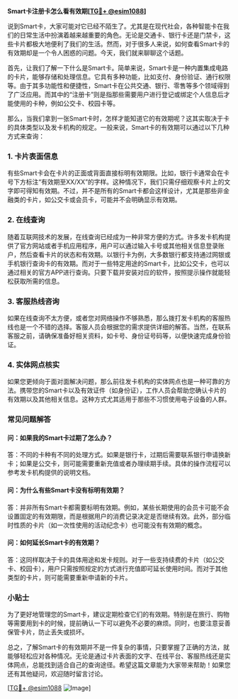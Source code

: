 **Smart卡注册卡怎么看有效期[[TG💪+ @esim1088](https://t.me/s/esim1088)]**

说到Smart卡，大家可能对它已经不陌生了。尤其是在现代社会，各种智能卡在我们的日常生活中扮演着越来越重要的角色。无论是交通卡、银行卡还是门禁卡，这些卡片都极大地便利了我们的生活。然而，对于很多人来说，如何查看Smart卡的有效期却是一个令人困惑的问题。今天，我们就来聊聊这个话题。

首先，让我们了解一下什么是Smart卡。简单来说，Smart卡是一种内置集成电路的卡片，能够存储和处理信息。它具有多种功能，比如支付、身份验证、通行权限等。由于其多功能性和便捷性，Smart卡在公共交通、银行、零售等多个领域得到了广泛应用。而其中的“注册卡”则是指那些需要用户进行登记或绑定个人信息后才能使用的卡种，例如公交卡、校园卡等。

那么，当我们拿到一张Smart卡时，怎样才能知道它的有效期呢？这其实取决于卡的具体类型以及发卡机构的规定。一般来说，Smart卡的有效期可以通过以下几种方式来查询：

### **1. 卡片表面信息**
有些Smart卡会在卡片的正面或背面直接标明有效期限。比如，银行卡通常会在卡号下方标注“有效期至XX/XX”的字样。这种情况下，我们只需仔细观察卡片上的文字即可得知有效期。不过，并不是所有的Smart卡都会这样设计，尤其是那些非金融类的卡片，如公交卡或会员卡，可能并不会明确显示有效期。

### **2. 在线查询**
随着互联网技术的发展，在线查询已经成为一种非常方便的方式。许多发卡机构提供了官方网站或者手机应用程序，用户可以通过输入卡号或其他相关信息登录账户，然后查看卡片的状态和有效期。以银行卡为例，大多数银行都支持通过网银或手机银行查询卡的有效期。而对于一些特定用途的Smart卡，比如公交卡，也可以通过相关的官方APP进行查询。只要下载并安装对应的软件，按照提示操作就能轻松获取所需的信息。

### **3. 客服热线咨询**
如果在线查询不太方便，或者您对网络操作不够熟悉，那么拨打发卡机构的客服热线也是一个不错的选择。客服人员会根据您的需求提供详细的解答。当然，在联系客服之前，请确保准备好相关资料，如卡号、身份证号码等，以便快速完成身份验证。

### **4. 实体网点核实**
如果您更倾向于面对面解决问题，那么前往发卡机构的实体网点也是一种可靠的方法。携带您的Smart卡以及有效证件（如身份证），工作人员会帮助您确认卡片的有效期以及其他相关信息。这种方式尤其适用于那些不习惯使用电子设备的人群。

### **常见问题解答**

#### **问：如果我的Smart卡过期了怎么办？**
答：不同的卡种有不同的处理方式。如果是银行卡，过期后需要联系银行申请换新卡；如果是公交卡，则可能需要重新充值或者办理续期手续。具体的操作流程可以参考发卡机构提供的说明文档。

#### **问：为什么有些Smart卡没有标明有效期？**
答：并非所有Smart卡都需要标明有效期。例如，某些长期使用的会员卡可能不会设置固定的有效期限，而是根据用户的消费记录决定是否继续有效。此外，部分临时性质的卡片（如一次性使用的活动纪念卡）也可能没有有效期的概念。

#### **问：如何延长Smart卡的有效期？**
答：这同样取决于卡的具体用途和发卡规则。对于一些支持续费的卡片（如公交卡、校园卡），用户只需按照规定的方式进行充值即可延长使用时间。而对于其他类型的卡片，则可能需要重新申请新的卡片。

### **小贴士**
为了更好地管理您的Smart卡，建议定期检查它们的有效期。特别是在旅行、购物等需要用到卡的时候，提前确认一下可以避免不必要的麻烦。同时，也要注意妥善保管卡片，防止丢失或损坏。

总之，了解Smart卡的有效期并不是一件复杂的事情，只要掌握了正确的方法，就能够轻松应对各种情况。无论是通过卡片表面的文字、在线平台、客服热线还是实体网点，总能找到适合自己的查询途径。希望这篇文章能为大家带来帮助！如果您还有其他疑问，欢迎随时留言讨论。

[[TG💪+ @esim1088](https://t.me/s/esim1088) ![Image](https://i.postimg.cc/4NQfJmqS/Snipaste-2025-05-13-00-14-12.png)]